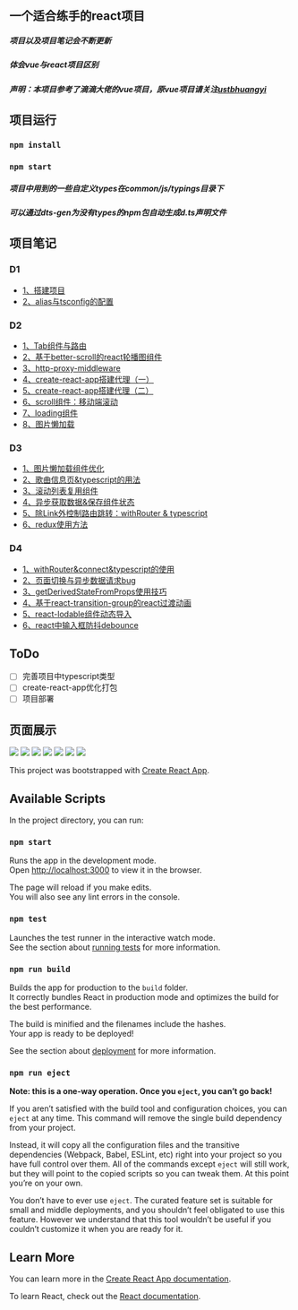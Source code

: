 ## 一个适合练手的react项目
##### 项目以及项目笔记会不断更新
##### 体会vue与react项目区别
##### 声明：本项目参考了滴滴大佬的vue项目，原vue项目请关注[ustbhuangyi](https://github.com/ustbhuangyi)

## 项目运行
 ### `npm install`
 ### `npm start`
 ##### 项目中用到的一些自定义types在common/js/typings目录下
 ##### 可以通过dts-gen为没有types的npm包自动生成d.ts声明文件

## 项目笔记
### D1
- [1、搭建项目](https://github.com/BUPTlhuanyu/react-music-lhy/blob/master/blog/D1/1%E3%80%81%E6%90%AD%E5%BB%BA%E9%A1%B9%E7%9B%AE.md)
- [2、alias与tsconfig的配置](https://github.com/BUPTlhuanyu/react-music-lhy/blob/master/blog/D1/2%E3%80%81alias%E4%B8%8Etsconfig%E7%9A%84%E9%85%8D%E7%BD%AE.md)

### D2
- [1、Tab组件与路由](https://github.com/BUPTlhuanyu/react-music-lhy/blob/master/blog/D2/1%E3%80%81Tab%E7%BB%84%E4%BB%B6%E4%B8%8E%E8%B7%AF%E7%94%B1.md)
- [2、基于better-scroll的react轮播图组件](https://github.com/BUPTlhuanyu/react-music-lhy/blob/master/blog/D2/2%E3%80%81%E5%9F%BA%E4%BA%8Ebetter-scroll%E7%9A%84react%E8%BD%AE%E6%92%AD%E5%9B%BE%E7%BB%84%E4%BB%B6.md)
- [3、http-proxy-middleware](https://github.com/BUPTlhuanyu/react-music-lhy/blob/master/blog/D2/3%E3%80%81http-proxy-middleware.md)
- [4、create-react-app搭建代理（一）](https://github.com/BUPTlhuanyu/react-music-lhy/blob/master/blog/D2/4%E3%80%81create-react-app%E6%90%AD%E5%BB%BA%E4%BB%A3%E7%90%86%EF%BC%88%E4%B8%80%EF%BC%89.md)
- [5、create-react-app搭建代理（二）](https://github.com/BUPTlhuanyu/react-music-lhy/blob/master/blog/D2/5%E3%80%81create-react-app%E6%90%AD%E5%BB%BA%E4%BB%A3%E7%90%86%EF%BC%88%E4%BA%8C%EF%BC%89.md)
- [6、scroll组件：移动端滚动](https://github.com/BUPTlhuanyu/react-music-lhy/blob/master/blog/D2/6%E3%80%81scroll%E7%BB%84%E4%BB%B6%EF%BC%9A%E7%A7%BB%E5%8A%A8%E7%AB%AF%E6%BB%9A%E5%8A%A8.md)
- [7、loading组件](https://github.com/BUPTlhuanyu/react-music-lhy/blob/master/blog/D2/7%E3%80%81loading%E7%BB%84%E4%BB%B6.md)
- [8、图片懒加载](https://github.com/BUPTlhuanyu/react-music-lhy/blob/master/blog/D2/8%E3%80%81%E5%9B%BE%E7%89%87%E6%87%92%E5%8A%A0%E8%BD%BD.md)

### D3
- [1、图片懒加载组件优化](https://github.com/BUPTlhuanyu/react-music-lhy/blob/master/blog/D3/1%E3%80%81%E5%9B%BE%E7%89%87%E6%87%92%E5%8A%A0%E8%BD%BD%E7%BB%84%E4%BB%B6%E4%BC%98%E5%8C%96.md)
- [2、歌曲信息页&typescript的用法](https://github.com/BUPTlhuanyu/react-music-lhy/blob/master/blog/D3/2%E3%80%81%E6%AD%8C%E6%9B%B2%E4%BF%A1%E6%81%AF%E9%A1%B5%2Btypescript%E7%9A%84%E7%94%A8%E6%B3%95.md)
- [3、滚动列表复用组件](https://github.com/BUPTlhuanyu/react-music-lhy/blob/master/blog/D3/3%E3%80%81%E6%BB%9A%E5%8A%A8%E5%88%97%E8%A1%A8%E5%A4%8D%E7%94%A8%E7%BB%84%E4%BB%B6.md)
- [4、异步获取数据&保存组件状态](https://github.com/BUPTlhuanyu/react-music-lhy/blob/master/blog/D3/4%E3%80%81%E5%BC%82%E6%AD%A5%E8%8E%B7%E5%8F%96%E6%95%B0%E6%8D%AE%26%26%E4%BF%9D%E5%AD%98%E7%BB%84%E4%BB%B6%E7%8A%B6%E6%80%81.md)
- [5、除Link外控制路由跳转：withRouter & typescript](https://github.com/BUPTlhuanyu/react-music-lhy/blob/master/blog/D3/5%E3%80%81%E9%99%A4Link%E5%A4%96%E6%8E%A7%E5%88%B6%E8%B7%AF%E7%94%B1%E8%B7%B3%E8%BD%AC%EF%BC%9AwithRouter%20%26%26%20typescript.md)
- [6、redux使用方法](https://github.com/BUPTlhuanyu/react-music-lhy/blob/master/blog/D3/6%E3%80%81redux%E4%BD%BF%E7%94%A8%E6%96%B9%E6%B3%95.md)

### D4
- [1、withRouter&connect&typescript的使用](https://github.com/BUPTlhuanyu/react-music-lhy/blob/master/blog/D4/withRouter%26connect%26typescript%E7%9A%84%E4%BD%BF%E7%94%A8.md)
- [2、页面切换与异步数据请求bug](https://github.com/BUPTlhuanyu/react-music-lhy/blob/master/blog/D4/%E9%A1%B5%E9%9D%A2%E5%88%87%E6%8D%A2%E4%B8%8E%E5%BC%82%E6%AD%A5%E6%95%B0%E6%8D%AE%E8%AF%B7%E6%B1%82bug.md)
- [3、getDerivedStateFromProps使用技巧](https://github.com/BUPTlhuanyu/react-music-lhy/blob/master/blog/D4/getDerivedStateFromProps%E4%BD%BF%E7%94%A8%E6%8A%80%E5%B7%A7.md)
- [4、基于react-transition-group的react过渡动画](https://github.com/BUPTlhuanyu/react-music-lhy/blob/master/blog/D4/react%E5%8A%A8%E7%94%BBCSSTransition.md)
- [5、react-lodable组件动态导入](https://github.com/BUPTlhuanyu/react-music-lhy/blob/master/blog/D4/react-lodable%e7%bb%84%e4%bb%b6%e5%8a%a8%e6%80%81%e5%af%bc%e5%85%a5)
- [6、react中输入框防抖debounce](https://github.com/BUPTlhuanyu/react-music-lhy/blob/master/blog/D4/react%e4%b8%ad%e8%be%93%e5%85%a5%e6%a1%86%e9%98%b2%e6%8a%96debounce)

## ToDo
- [ ] 完善项目中typescript类型
- [ ] create-react-app优化打包
- [ ] 项目部署

## 页面展示
![](https://github.com/BUPTlhuanyu/react-music-lhy/blob/master/Pic1.png)
![](https://github.com/BUPTlhuanyu/react-music-lhy/blob/master/Pic2.png)
![](https://github.com/BUPTlhuanyu/react-music-lhy/blob/master/Pic3.png)
![](https://github.com/BUPTlhuanyu/react-music-lhy/blob/master/Pic4.png)
![](https://github.com/BUPTlhuanyu/react-music-lhy/blob/master/Pic5.png)
![](https://github.com/BUPTlhuanyu/react-music-lhy/blob/master/Pic6.png)
![](https://github.com/BUPTlhuanyu/react-music-lhy/blob/master/Pic7.png)


This project was bootstrapped with [Create React App](https://github.com/facebook/create-react-app).

## Available Scripts

In the project directory, you can run:

### `npm start`

Runs the app in the development mode.<br>
Open [http://localhost:3000](http://localhost:3000) to view it in the browser.

The page will reload if you make edits.<br>
You will also see any lint errors in the console.

### `npm test`

Launches the test runner in the interactive watch mode.<br>
See the section about [running tests](https://facebook.github.io/create-react-app/docs/running-tests) for more information.

### `npm run build`

Builds the app for production to the `build` folder.<br>
It correctly bundles React in production mode and optimizes the build for the best performance.

The build is minified and the filenames include the hashes.<br>
Your app is ready to be deployed!

See the section about [deployment](https://facebook.github.io/create-react-app/docs/deployment) for more information.

### `npm run eject`

**Note: this is a one-way operation. Once you `eject`, you can’t go back!**

If you aren’t satisfied with the build tool and configuration choices, you can `eject` at any time. This command will remove the single build dependency from your project.

Instead, it will copy all the configuration files and the transitive dependencies (Webpack, Babel, ESLint, etc) right into your project so you have full control over them. All of the commands except `eject` will still work, but they will point to the copied scripts so you can tweak them. At this point you’re on your own.

You don’t have to ever use `eject`. The curated feature set is suitable for small and middle deployments, and you shouldn’t feel obligated to use this feature. However we understand that this tool wouldn’t be useful if you couldn’t customize it when you are ready for it.

## Learn More

You can learn more in the [Create React App documentation](https://facebook.github.io/create-react-app/docs/getting-started).

To learn React, check out the [React documentation](https://reactjs.org/).
